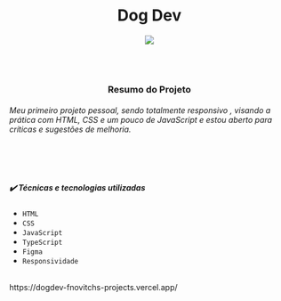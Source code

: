 <h1 align="center"> Dog Dev </h1>
<p align="center">
<img loading="lazy" src="http://img.shields.io/static/v1?label=STATUS&message=%20CONCLUIDO&color=GREEN&style=for-the-badge"/>
</p>
<br>
<br>
<h3 align="center">Resumo do Projeto</h3>
<h6>Meu primeiro projeto pessoal, sendo totalmente responsivo , visando a prática com HTML, CSS e um pouco de JavaScript e
estou aberto para críticas e sugestões de melhoria.</h6>
<br>
<br>
<h5>✔️ Técnicas e tecnologias utilizadas</h5>

- ``HTML``
- ``CSS``
- ``JavaScript``
- ``TypeScript``
- ``Figma``
- ``Responsividade``
<br>
https://dogdev-fnovitchs-projects.vercel.app/
